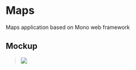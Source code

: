 Maps
====

Maps application based on Mono web framework

## Mockup

> [![](http://i.imgur.com/PoJ93G4.png)](https://moqups.com/JohnnyB/VPFQ1GCl/p:afa46480d)
